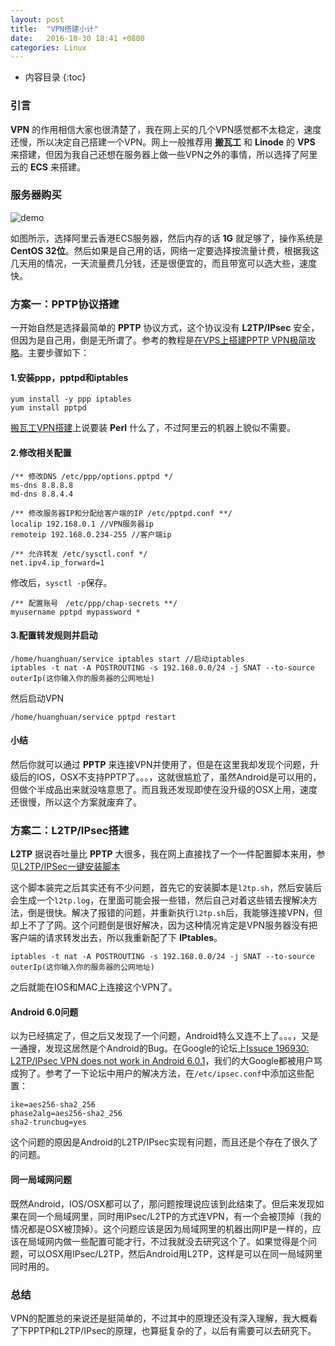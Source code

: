 ```yaml
---
layout: post
title:  "VPN搭建小计"
date:   2016-10-30 18:41 +0800
categories: Linux
---
```

* 内容目录
{:toc}

### 引言

**VPN** 的作用相信大家也很清楚了，我在网上买的几个VPN感觉都不太稳定，速度还慢，所以决定自己搭建一个VPN。网上一般推荐用 **搬瓦工** 和 **Linode** 的 **VPS** 来搭建，但因为我自己还想在服务器上做一些VPN之外的事情，所以选择了阿里云的 **ECS** 来搭建。

### 服务器购买

![demo]({{site.baseurl}}/pics/aliyun.png)

如图所示，选择阿里云香港ECS服务器，然后内存的话 **1G** 就足够了，操作系统是 **CentOS 32位**。然后如果是自己用的话，网络一定要选择按流量计费，根据我这几天用的情况，一天流量费几分钱，还是很便宜的，而且带宽可以选大些，速度快。

### 方案一：PPTP协议搭建

一开始自然是选择最简单的 **PPTP** 协议方式，这个协议没有 **L2TP/IPsec** 安全，但因为是自己用，倒是无所谓了。参考的教程是[在VPS上搭建PPTP VPN极简攻略](http://effmx.com/articles/zai-vpsshang-da-jian-pptp-vpnde-ji-jian-gong-lue/)。主要步骤如下：

#### 1.安装ppp，pptpd和iptables
```
yum install -y ppp iptables
yum install pptpd
```

[搬瓦工VPN搭建](http://www.jianshu.com/p/b21c12bf86e8)上说要装 **Perl** 什么了，不过阿里云的机器上貌似不需要。

#### 2.修改相关配置
```
/** 修改DNS /etc/ppp/options.pptpd */
ms-dns 8.8.8.8
md-dns 8.8.4.4

/** 修改服务器IP和分配给客户端的IP /etc/pptpd.conf **/
localip 192.168.0.1 //VPN服务器ip
remoteip 192.168.0.234-255 //客户端ip
```

```
/** 允许转发 /etc/sysctl.conf */
net.ipv4.ip_forward=1
```

修改后，`sysctl -p`保存。


```
/** 配置账号　/etc/ppp/chap-secrets **/
myusername pptpd mypassword *

```

#### 3.配置转发规则并启动

```
/home/huanghuan/service iptables start //启动iptables
iptables -t nat -A POSTROUTING -s 192.168.0.0/24 -j SNAT --to-source outerIp(这你输入你的服务器的公网地址)
```

然后启动VPN

```
/home/huanghuan/service pptpd restart
```

#### 小结

然后你就可以通过 **PPTP** 来连接VPN并使用了，但是在这里我却发现个问题，升级后的IOS，OSX不支持PPTP了。。。，这就很尴尬了，虽然Android是可以用的，但做个半成品出来就没啥意思了。而且我还发现即使在没升级的OSX上用，速度还很慢，所以这个方案就废弃了。

### 方案二：L2TP/IPsec搭建

**L2TP** 据说吞吐量比 **PPTP** 大很多，我在网上直接找了一个一件配置脚本来用，参见[L2TP/IPSec一键安装脚本](https://teddysun.com/448.html)

这个脚本装完之后其实还有不少问题，首先它的安装脚本是`l2tp.sh`，然后安装后会生成一个`l2tp.log`，在里面可能会报一些错，然后自己对着这些错去搜解决方法，倒是很快。解决了报错的问题，并重新执行`l2tp.sh`后，我能够连接VPN，但却上不了了网。这个问题倒是很好解决，因为这种情况肯定是VPN服务器没有把客户端的请求转发出去，所以我重新配了下 **IPtables**。

```
iptables -t nat -A POSTROUTING -s 192.168.0.0/24 -j SNAT --to-source outerIp(这你输入你的服务器的公网地址)
```

之后就能在IOS和MAC上连接这个VPN了。

#### Android 6.0问题 

以为已经搞定了，但之后又发现了一个问题，Android特么又连不上了。。。，又是一通搜，发现这居然是个Android的Bug。在Google的论坛上[Issuce 196930: L2TP/IPsec VPN does not work in Android 6.0.1](https://code.google.com/p/android/issues/detail?id=196939)，我们的大Google都被用户骂成狗了。参考了一下论坛中用户的解决方法，在`/etc/ipsec.conf`中添加这些配置：

```
ike=aes256-sha2_256
phase2alg=aes256-sha2_256
sha2-truncbug=yes
```

这个问题的原因是Android的L2TP/IPsec实现有问题，而且还是个存在了很久了的问题。

#### 同一局域网问题

既然Android，IOS/OSX都可以了，那问题按理说应该到此结束了。但后来发现如果在同一个局域网里，同时用IPsec/L2TP的方式连VPN，有一个会被顶掉（我的情况都是OSX被顶掉）。这个问题应该是因为局域网里的机器出网IP是一样的，应该在局域网内做一些配置可能才行，不过我就没去研究这个了。如果觉得是个问题，可以OSX用IPsec/L2TP，然后Android用L2TP，这样是可以在同一局域网里同时用的。

### 总结
VPN的配置总的来说还是挺简单的，不过其中的原理还没有深入理解，我大概看了下PPTP和L2TP/IPsec的原理，也算挺复杂的了，以后有需要可以去研究下。